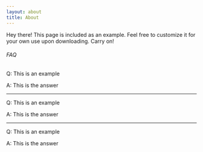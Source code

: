 ```yaml
---
layout: about
title: About
---
```


Hey there! This page is included as an example. Feel free to customize it for your own use upon downloading. Carry on!

###### FAQ

Q: This is an example

A: This is the answer

---

Q: This is an example

A: This is the answer

---

Q: This is an example

A: This is the answer
